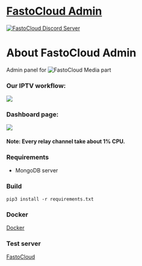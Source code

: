 [FastoCloud Admin](https://fastocloud.com)
===================================
[![FastoCloud Discord Server](https://discordapp.com/api/guilds/584773460585086977/widget.png?style=shield)](https://discord.gg/zeG32zC)

About FastoCloud Admin
===============
Admin panel for ![FastoCloud](https://github.com/fastogt/fastocloud) Media part

### Our IPTV workflow:
![](https://fastocloud.com/panel_pro/api/static/images/iptv_workflow.png)

### Dashboard page:
![](https://fastocloud.com/panel_pro/api/static/images/dashboard.png)

#### Note: Every relay channel take about 1% CPU.

### Requirements
<ul>
<li>MongoDB server</li>
</ul>

### Build
`pip3 install -r requirements.txt`

### Docker
[Docker](https://hub.docker.com/r/fastogt/fastocloud_admin)

### Test server
[FastoCloud](https://fastocloud.com)
